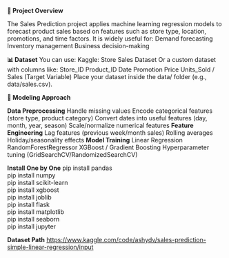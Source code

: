 **🚀 Project Overview**

The Sales Prediction project applies machine learning regression models to forecast product sales based on features such as store type, location, promotions, and time factors.
It is widely useful for:
Demand forecasting
Inventory management
Business decision-making

**📊 Dataset**
You can use:
Kaggle: Store Sales Dataset
Or a custom dataset with columns like:
Store_ID
Product_ID
Date
Promotion
Price
Units_Sold / Sales (Target Variable)
Place your dataset inside the data/ folder (e.g., data/sales.csv).

**🧠 Modeling Approach**

**Data Preprocessing**
Handle missing values
Encode categorical features (store type, product category)
Convert dates into useful features (day, month, year, season)
Scale/normalize numerical features
**Feature Engineering**
Lag features (previous week/month sales)
Rolling averages
Holiday/seasonality effects
**Model Training**
Linear Regression
RandomForestRegressor
XGBoost / Gradient Boosting
Hyperparameter tuning (GridSearchCV/RandomizedSearchCV)

**Install One by One**
pip install pandas<br>
pip install numpy<br>
pip install scikit-learn<br>
pip install xgboost<br>
pip install joblib<br>
pip install flask<br>
pip install matplotlib<br>
pip install seaborn<br>
pip install jupyter<br>

**Dataset Path**
https://www.kaggle.com/code/ashydv/sales-prediction-simple-linear-regression/input
